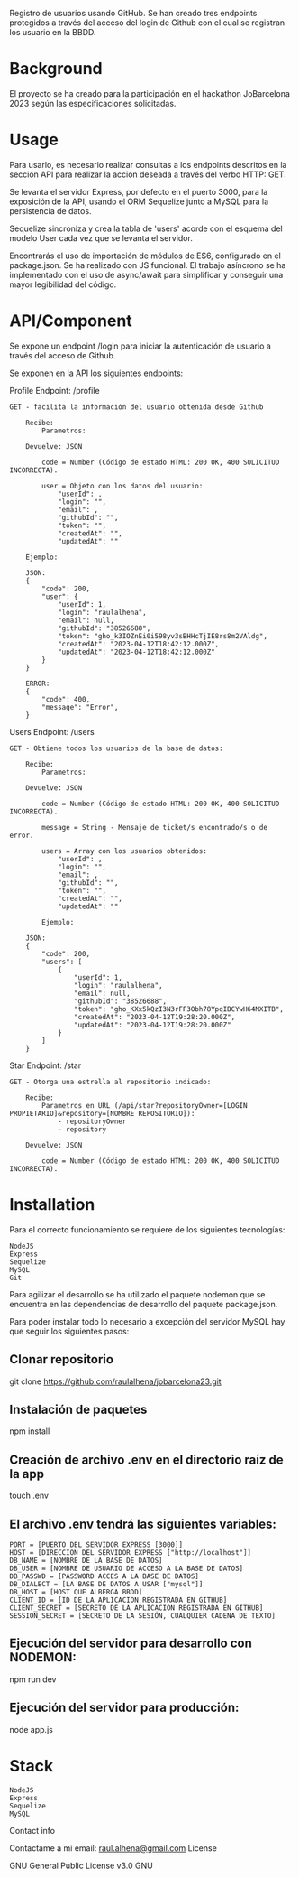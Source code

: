 Registro de usuarios usando GitHub. Se han creado tres endpoints protegidos a través del acceso del login de Github con el cual se registran los usuario en la BBDD.

# Background

El proyecto se ha creado para la participación en el hackathon JoBarcelona 2023 según las especificaciones solicitadas.

# Usage

Para usarlo, es necesario realizar consultas a los endpoints descritos en la sección API para realizar la acción deseada a través del verbo HTTP: GET.

Se levanta el servidor Express, por defecto en el puerto 3000, para la exposición de la API, usando el ORM Sequelize junto a MySQL para la persistencia de datos.

Sequelize sincroniza y crea la tabla de 'users' acorde con el esquema del modelo User cada vez que se levanta el servidor.

Encontrarás el uso de importación de módulos de ES6, configurado en el package.json. Se ha realizado con JS funcional. El trabajo asíncrono se ha implementado con el uso de async/await para simplificar y conseguir una mayor legibilidad del código.

# API/Component

Se expone un endpoint /login para iniciar la autenticación de usuario a través del acceso de Github.

Se exponen en la API los siguientes endpoints:

Profile
Endpoint: /profile

    GET - facilita la información del usuario obtenida desde Github

        Recibe:
            Parametros:

        Devuelve: JSON

            code = Number (Código de estado HTML: 200 OK, 400 SOLICITUD INCORRECTA).

            user = Objeto con los datos del usuario:
                "userId": ,
                "login": "",
                "email": ,
                "githubId": "",
                "token": "",
                "createdAt": "",
                "updatedAt": ""

        Ejemplo:

        JSON:
        {
            "code": 200,
            "user": {
                "userId": 1,
                "login": "raulalhena",
                "email": null,
                "githubId": "38526688",
                "token": "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",
                "createdAt": "2023-04-12T18:42:12.000Z",
                "updatedAt": "2023-04-12T18:42:12.000Z"
            }
        }

        ERROR:
        {
            "code": 400,
            "message": "Error",
        }

Users
Endpoint: /users

    GET - Obtiene todos los usuarios de la base de datos:

        Recibe:
            Parametros:      

        Devuelve: JSON

            code = Number (Código de estado HTML: 200 OK, 400 SOLICITUD INCORRECTA).

            message = String - Mensaje de ticket/s encontrado/s o de error.

            users = Array con los usuarios obtenidos:
                "userId": ,
                "login": "",
                "email": ,
                "githubId": "",
                "token": "",
                "createdAt": "",
                "updatedAt": ""

            Ejemplo:

        JSON:
        {
            "code": 200,
            "users": [
                {
                    "userId": 1,
                    "login": "raulalhena",
                    "email": null,
                    "githubId": "38526688",
                    "token": "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",
                    "createdAt": "2023-04-12T19:28:20.000Z",
                    "updatedAt": "2023-04-12T19:28:20.000Z"
                }
            ]
        }

Star
Endpoint: /star

    GET - Otorga una estrella al repositorio indicado:

        Recibe:
            Parametros en URL (/api/star?repositoryOwner=[LOGIN PROPIETARIO]&repository=[NOMBRE REPOSITORIO]):
                - repositoryOwner
                - repository

        Devuelve: JSON

            code = Number (Código de estado HTML: 200 OK, 400 SOLICITUD INCORRECTA).

# Installation

Para el correcto funcionamiento se requiere de los siguientes tecnologías:

    NodeJS
    Express
    Sequelize
    MySQL
    Git

Para agilizar el desarrollo se ha utilizado el paquete nodemon que se encuentra en las dependencias de desarrollo del paquete package.json.

Para poder instalar todo lo necesario a excepción del servidor MySQL hay que seguir los siguientes pasos:

## Clonar repositorio

git clone https://github.com/raulalhena/jobarcelona23.git

## Instalación de paquetes

npm install

## Creación de archivo .env en el directorio raíz de la app

touch .env

## El archivo .env tendrá las siguientes variables:

    PORT = [PUERTO DEL SERVIDOR EXPRESS [3000]]
    HOST = [DIRECCION DEL SERVIDOR EXPRESS ["http://localhost"]]
    DB_NAME = [NOMBRE DE LA BASE DE DATOS]
    DB_USER = [NOMBRE DE USUARIO DE ACCESO A LA BASE DE DATOS]
    DB_PASSWD = [PASSWORD ACCES A LA BASE DE DATOS]
    DB_DIALECT = [LA BASE DE DATOS A USAR ["mysql"]]
    DB_HOST = [HOST QUE ALBERGA BBDD]
    CLIENT_ID = [ID DE LA APLICACION REGISTRADA EN GITHUB]
    CLIENT_SECRET = [SECRETO DE LA APLICACION REGISTRADA EN GITHUB]
    SESSION_SECRET = [SECRETO DE LA SESIÓN, CUALQUIER CADENA DE TEXTO]

## Ejecución del servidor para desarrollo con NODEMON:

npm run dev

## Ejecución del servidor para producción:

node app.js

# Stack

    NodeJS
    Express
    Sequelize
    MySQL

Contact info

Contactame a mi email: raul.alhena@gmail.com
License

GNU General Public License v3.0 GNU